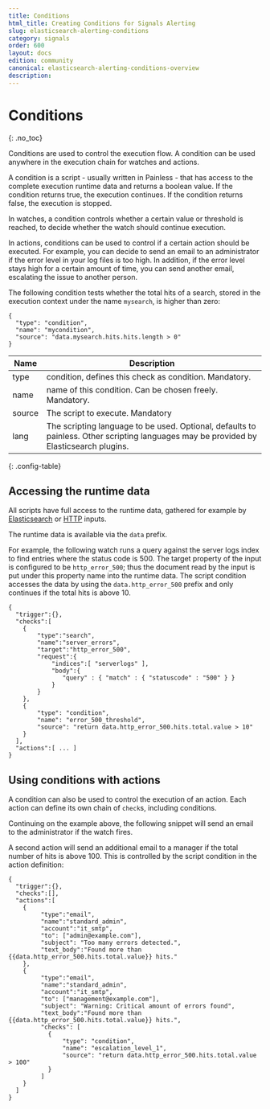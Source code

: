 ```yaml
---
title: Conditions
html_title: Creating Conditions for Signals Alerting
slug: elasticsearch-alerting-conditions
category: signals
order: 600
layout: docs
edition: community
canonical: elasticsearch-alerting-conditions-overview
description: 
---
```


<!--- Copyright 2020 floragunn GmbH -->

# Conditions
{: .no_toc}

Conditions are used to control the execution flow. A condition can be used anywhere in the execution chain for watches and actions. 

A condition is a script - usually written in Painless - that has access to the complete execution runtime data and returns a boolean value. If the condition returns true, the execution continues. If the condition returns false, the execution is stopped.

In watches, a condition controls whether a certain value or threshold is reached, to decide whether the watch should continue execution.

In actions, conditions can be used to control if a certain action should be executed. For example, you can decide to send an email to an administrator if the error level in  your log files is too high. In addition, if the error level stays high for a certain amount of time, you can send another email, escalating the issue to another person. 

The following condition tests whether the total hits of a search, stored in the execution context under the name `mysearch`, is higher than zero:

```
{
  "type": "condition",
  "name": "mycondition",
  "source": "data.mysearch.hits.hits.length > 0"
}
```

| Name | Description |
|---|---|
| type | condition, defines this check as condition. Mandatory. |
| name | name of this condition. Can be chosen freely. Mandatory. |
| source | The script to execute. Mandatory |
| lang | The scripting language to be used. Optional, defaults to painless. Other scripting languages may be provided by Elasticsearch plugins. |
{: .config-table}

## Accessing the runtime data

All scripts have full access to the runtime data, gathered for example by [Elasticsearch](inputs_elasticsearch.md) or [HTTP](inputs_http.md) inputs.

The runtime data is available via the `data` prefix.

For example, the following watch runs a query against the server logs index to find entries where the status code is 500. The target property of the input is configured to be `http_error_500`; thus the document read by the input is put under this property name into the runtime data. The script condition accesses the data by using the  `data.http_error_500` prefix and only continues if the total hits is above 10.

```
{
  "trigger":{},
  "checks":[
    {
        "type":"search",
        "name":"server_errors",
        "target":"http_error_500",
        "request":{
            "indices":[ "serverlogs" ],
            "body":{
               "query" : { "match" : { "statuscode" : "500" } }
            }
        }
    },
    {
        "type": "condition",
        "name": "error_500_threshold",
        "source": "return data.http_error_500.hits.total.value > 10"
    }
  ],
  "actions":[ ... ]
}
```

## Using conditions with actions

A condition can also be used to control the execution of an action. Each action can define its own chain of `check`s, including conditions.

Continuing on the example above, the following snippet will send an email to the administrator if the watch fires.

A second action will send an additional email to a manager if the total number of hits is above 100. This is controlled by the script condition in the action definition:

<!-- {% raw %} -->
```
{
  "trigger":{},
  "checks":[],
  "actions":[
    {
         "type":"email",
         "name":"standard_admin",
         "account":"it_smtp",
         "to": ["admin@example.com"],
         "subject": "Too many errors detected.",
         "text_body":"Found more than {{data.http_error_500.hits.total.value}} hits."
    },
    {
         "type":"email",
         "name":"standard_admin",
         "account":"it_smtp",
         "to": ["management@example.com"],
         "subject": "Warning: Critical amount of errors found",
         "text_body":"Found more than {{data.http_error_500.hits.total.value}} hits.",
         "checks": [
           {
               "type": "condition",
               "name": "escalation_level_1",
               "source": "return data.http_error_500.hits.total.value > 100"
           }
         ]
    }    
  ]
}
```
<!-- {% endraw %} -->
